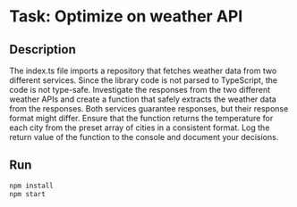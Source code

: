 # Task: Optimize on weather API

## Description

The index.ts file imports a repository that fetches weather data from two different services. Since the library code is not parsed to TypeScript, the code is not type-safe. Investigate the responses from the two different weather APIs and create a function that safely extracts the weather data from the responses. Both services guarantee responses, but their response format might differ. Ensure that the function returns the temperature for each city from the preset array of cities in a consistent format. Log the return value of the function to the console and document your decisions.

## Run

```bash
npm install
npm start
```
